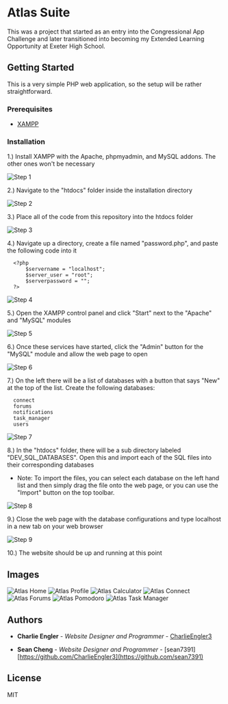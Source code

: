 # Atlas Suite

This was a project that started as an entry into the Congressional App Challenge and later transitioned into becoming my Extended Learning Opportunity at Exeter High School.

## Getting Started

This is a very simple PHP web application, so the setup will be rather straightforward.

### Prerequisites

- [XAMPP](https://www.apachefriends.org/download.html)

### Installation

  1.) Install XAMPP with the Apache, phpmyadmin, and MySQL addons. The other ones won't be necessary
  
  ![Step 1](https://imgur.com/oDlRwlQ.png)

  2.) Navigate to the "htdocs" folder inside the installation directory
  
  ![Step 2](https://imgur.com/yydEhUd.png)

  3.) Place all of the code from this repository into the htdocs folder
  
  ![Step 3](https://imgur.com/fY3lWN5.png)
  
  4.) Navigate up a directory, create a file named "password.php", and paste the following code into it
  
      <?php
          $servername = "localhost";
          $server_user = "root";
          $serverpassword = "";
      ?>
      
  ![Step 4](https://imgur.com/AryHQse.png)
      
  5.) Open the XAMPP control panel and click "Start" next to the "Apache" and "MySQL" modules
  
  ![Step 5](https://imgur.com/ctEzJxy.png)
  
  6.) Once these services have started, click the "Admin" button for the "MySQL" module and allow the web page to open
  
  ![Step 6](https://imgur.com/aBtKKFF.png)
  
  7.) On the left there will be a list of databases with a button that says "New" at the top of the list. Create the following databases:
  
      connect
      forums
      notifications
      task_manager
      users
      
  ![Step 7](https://imgur.com/gvlDO7a.png)
      
  8.) In the "htdocs" folder, there will be a sub directory labeled "DEV_SQL_DATABASES". Open this and import each of the SQL files into their corresponding databases
  
  - Note: To import the files, you can select each database on the left hand list and then simply drag the file onto the web page, or you can use the "Import" button on the top toolbar.

  ![Step 8](https://imgur.com/T5gozjr.png)
      
  9.) Close the web page with the database configurations and type localhost in a new tab on your web browser
  
  ![Step 9](https://imgur.com/JCCSKOL.png)
  
  10.) The website should be up and running at this point
  
## Images

  ![Atlas Home](https://i.imgur.com/cUDY7yr.png)
  ![Atlas Profile](https://i.imgur.com/O10KNXw.png)
  ![Atlas Calculator](https://i.imgur.com/RsqSE0m.png)
  ![Atlas Connect](https://i.imgur.com/UxFcXTn.png)
  ![Atlas Forums](https://i.imgur.com/a4ndSBx.png)
  ![Atlas Pomodoro](https://i.imgur.com/gUQhkkh.png)
  ![Atlas Task Manager](https://i.imgur.com/L2pDpBL.png)

## Authors

  - **Charlie Engler** - *Website Designer and Programmer* -
    [CharlieEngler3](https://github.com/CharlieEngler3)
    
  - **Sean Cheng** - *Website Designer and Programmer* -
    [sean7391][https://github.com/CharlieEngler3](https://github.com/sean7391)

## License

MIT
